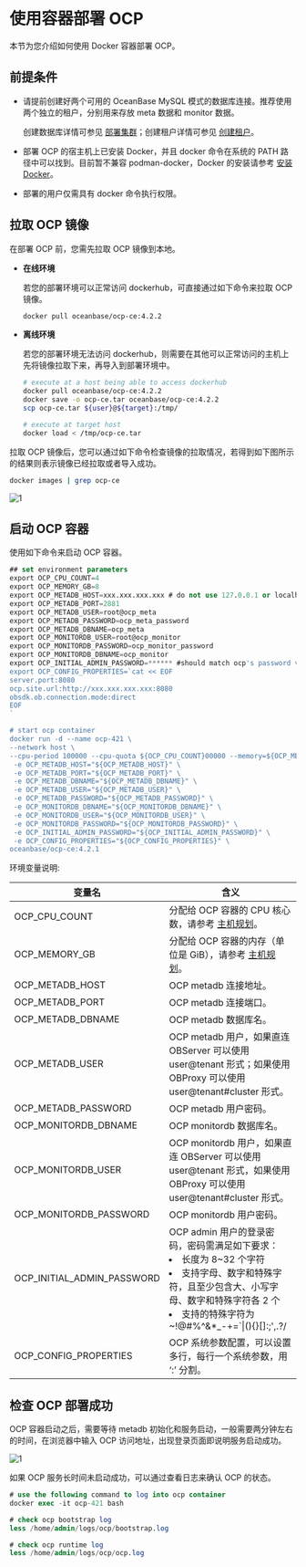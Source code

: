 # 使用容器部署 OCP

本节为您介绍如何使用 Docker 容器部署 OCP。

## 前提条件

* 请提前创建好两个可用的 OceanBase MySQL 模式的数据库连接。推荐使用两个独立的租户，分别用来存放 meta 数据和 monitor 数据。

    创建数据库详情可参见 [部署集群](https://www.oceanbase.com/docs/common-oceanbase-database-cn-1000000000218235)；创建租户详情可参见 [创建租户](https://www.oceanbase.com/docs/common-oceanbase-database-cn-1000000000218355)。

* 部署 OCP 的宿主机上已安装 Docker，并且 docker 命令在系统的 PATH 路径中可以找到。目前暂不兼容 podman-docker，Docker 的安装请参考 [安装 Docker](700.deploy-appendix/100.deploy-docker.md)。

* 部署的用户仅需具有 docker 命令执行权限。

## 拉取 OCP 镜像

在部署 OCP 前，您需先拉取 OCP 镜像到本地。

* **在线环境**

    若您的部署环境可以正常访问 dockerhub，可直接通过如下命令来拉取 OCP 镜像。

    ```bash
    docker pull oceanbase/ocp-ce:4.2.2
    ```

* **离线环境**

    若您的部署环境无法访问 dockerhub，则需要在其他可以正常访问的主机上先将镜像拉取下来，再导入到部署环境中。

    ```bash
    # execute at a host being able to access dockerhub
    docker pull oceanbase/ocp-ce:4.2.2
    docker save -o ocp-ce.tar oceanbase/ocp-ce:4.2.2
    scp ocp-ce.tar ${user}@${target}:/tmp/

    # execute at target host
    docker load < /tmp/ocp-ce.tar
    ```

拉取 OCP 镜像后，您可以通过如下命令检查镜像的拉取情况，若得到如下图所示的结果则表示镜像已经拉取或者导入成功。

```bash
docker images | grep ocp-ce
```

![1](https://obbusiness-private.oss-cn-shanghai.aliyuncs.com/doc/img/ocp/430/docker422.png)

## 启动 OCP 容器

使用如下命令来启动 OCP 容器。

```SQL
## set environment parameters
export OCP_CPU_COUNT=4
export OCP_MEMORY_GB=8
export OCP_METADB_HOST=xxx.xxx.xxx.xxx # do not use 127.0.0.1 or localhsot
export OCP_METADB_PORT=2881
export OCP_METADB_USER=root@ocp_meta
export OCP_METADB_PASSWORD=ocp_meta_password
export OCP_METADB_DBNAME=ocp_meta
export OCP_MONITORDB_USER=root@ocp_monitor
export OCP_MONITORDB_PASSWORD=ocp_monitor_password
export OCP_MONITORDB_DBNAME=ocp_monitor
export OCP_INITIAL_ADMIN_PASSWORD=****** #should match ocp's password validation
export OCP_CONFIG_PROPERTIES=`cat << EOF
server.port:8080
ocp.site.url:http://xxx.xxx.xxx.xxx:8080
obsdk.ob.connection.mode:direct
EOF
`

# start ocp container
docker run -d --name ocp-421 \
--network host \ 
--cpu-period 100000 --cpu-quota ${OCP_CPU_COUNT}00000 --memory=${OCP_MEMORY_GB}G \
 -e OCP_METADB_HOST="${OCP_METADB_HOST}" \
 -e OCP_METADB_PORT="${OCP_METADB_PORT}" \
 -e OCP_METADB_DBNAME="${OCP_METADB_DBNAME}" \
 -e OCP_METADB_USER="${OCP_METADB_USER}" \
 -e OCP_METADB_PASSWORD="${OCP_METADB_PASSWORD}" \
 -e OCP_MONITORDB_DBNAME="${OCP_MONITORDB_DBNAME}" \
 -e OCP_MONITORDB_USER="${OCP_MONITORDB_USER}" \
 -e OCP_MONITORDB_PASSWORD="${OCP_MONITORDB_PASSWORD}" \
 -e OCP_INITIAL_ADMIN_PASSWORD="${OCP_INITIAL_ADMIN_PASSWORD}" \
 -e OCP_CONFIG_PROPERTIES="${OCP_CONFIG_PROPERTIES}" \
oceanbase/ocp-ce:4.2.1
```

环境变量说明:

| 变量名 | 含义 |
|--------|------|
| OCP_CPU_COUNT | 分配给 OCP 容器的 CPU 核心数，请参考 [主机规划](300.installation-planning/200.host-planning.md)。|
| OCP_MEMORY_GB | 分配给 OCP 容器的内存（单位是 GiB），请参考 [主机规划](300.installation-planning/200.host-planning.md)。 |
| OCP_METADB_HOST | OCP metadb 连接地址。 |
| OCP_METADB_PORT | OCP metadb 连接端口。 |
| OCP_METADB_DBNAME | OCP metadb 数据库名。 |
| OCP_METADB_USER | OCP metadb 用户，如果直连 OBServer 可以使用 user@tenant 形式；如果使用 OBProxy 可以使用 user@tenant#cluster 形式。|
| OCP_METADB_PASSWORD | OCP metadb 用户密码。 |
| OCP_MONITORDB_DBNAME | OCP monitordb 数据库名。 |
| OCP_MONITORDB_USER | OCP monitordb 用户，如果直连 OBServer 可以使用 user@tenant 形式，如果使用 OBProxy 可以使用 user@tenant#cluster 形式。|
| OCP_MONITORDB_PASSWORD | OCP monitordb 用户密码。 |
| OCP_INITIAL_ADMIN_PASSWORD | OCP admin 用户的登录密码，密码需满足如下要求：<li>长度为 8\~32 个字符</li><li>支持字母、数字和特殊字符，且至少包含大、小写字母、数字和特殊字符各 2 个</li><li>支持的特殊字符为 \~!@#%\^\&\*_-+=\`\|(){}\[\]:;',.?/</li> |
| OCP_CONFIG_PROPERTIES | OCP 系统参数配置，可以设置多行，每行一个系统参数，用 ‘:’ 分割。|

## 检查 OCP 部署成功

OCP 容器启动之后，需要等待 metadb 初始化和服务启动，一般需要两分钟左右的时间，在浏览器中输入 OCP 访问地址，出现登录页面即说明服务启动成功。

![1](https://obbusiness-private.oss-cn-shanghai.aliyuncs.com/doc/img/ocp/421-ce/%E7%99%BB%E5%BD%95%E9%A1%B5%E9%9D%A2.png)

如果 OCP 服务长时间未启动成功，可以通过查看日志来确认 OCP 的状态。

```SQL
# use the following command to log into ocp container
docker exec -it ocp-421 bash

# check ocp bootstrap log
less /home/admin/logs/ocp/bootstrap.log

# check ocp runtime log
less /home/admin/logs/ocp/ocp.log
```
